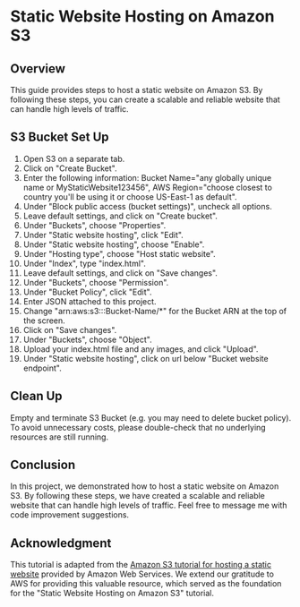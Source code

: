 # Static Website Hosting on Amazon S3

## Overview
This guide provides steps to host a static website on Amazon S3. By following these steps, you can create a scalable and reliable website that can handle high levels of traffic.

## S3 Bucket Set Up
1. Open S3 on a separate tab.
2. Click on "Create Bucket".
3. Enter the following information: Bucket Name="any globally unique name or MyStaticWebsite123456", AWS Region="choose closest to country you'll be using it or choose US-East-1 as default".
4. Under "Block public access (bucket settings)", uncheck all options.
5. Leave default settings, and click on "Create bucket".
6. Under "Buckets", choose "Properties".
7. Under "Static website hosting", click "Edit".
8. Under "Static website hosting", choose "Enable".
9. Under "Hosting type", choose "Host static website".
10. Under "Index", type "index.html".
11. Leave default settings, and click on "Save changes".
12. Under "Buckets", choose "Permission".
13. Under "Bucket Policy", click "Edit".
14. Enter JSON attached to this project.
15. Change "arn:aws:s3:::Bucket-Name/*" for the Bucket ARN at the top of the screen.
16. Click on "Save changes".
17. Under "Buckets", choose "Object".
18. Upload your index.html file and any images, and click "Upload".
19. Under "Static website hosting", click on url below "Bucket website endpoint".

## Clean Up
Empty and terminate S3 Bucket (e.g. you may need to delete bucket policy). To avoid unnecessary costs, please double-check that no underlying resources are still running.

## Conclusion
In this project, we demonstrated how to host a static website on Amazon S3. By following these steps, we have created a scalable and reliable website that can handle high levels of traffic. Feel free to message me with code improvement suggestions.

## Acknowledgment
This tutorial is adapted from the [Amazon S3 tutorial for hosting a static website](https://docs.aws.amazon.com/AmazonS3/latest/userguide/HostingWebsiteOnS3Setup.html) provided by Amazon Web Services. We extend our gratitude to AWS for providing this valuable resource, which served as the foundation for the "Static Website Hosting on Amazon S3" tutorial.
